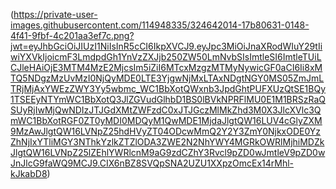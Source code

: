 (https://private-user-images.githubusercontent.com/114948335/324642014-17b80631-0148-4f41-9fbf-4c201aa3ef7c.png?jwt=eyJhbGciOiJIUzI1NiIsInR5cCI6IkpXVCJ9.eyJpc3MiOiJnaXRodWIuY29tIiwiYXVkIjoicmF3LmdpdGh1YnVzZXJjb250ZW50LmNvbSIsImtleSI6ImtleTUiLCJleHAiOjE3MTM4MzE2MjcsIm5iZiI6MTcxMzgzMTMyNywicGF0aCI6Ii8xMTQ5NDgzMzUvMzI0NjQyMDE0LTE3YjgwNjMxLTAxNDgtNGY0MS05ZmJmLTRjMjAxYWEzZWY3Yy5wbmc_WC1BbXotQWxnb3JpdGhtPUFXUzQtSE1BQy1TSEEyNTYmWC1BbXotQ3JlZGVudGlhbD1BS0lBVkNPRFlMU0E1M1BRSzRaQSUyRjIwMjQwNDIzJTJGdXMtZWFzdC0xJTJGczMlMkZhd3M0X3JlcXVlc3QmWC1BbXotRGF0ZT0yMDI0MDQyM1QwMDE1MjdaJlgtQW16LUV4cGlyZXM9MzAwJlgtQW16LVNpZ25hdHVyZT04ODcwMmQ2Y2Y3ZmY0NjkxODE0YzZhNjIxYTliMGY3NThkYzlkZTZlODA3ZWE2N2NhYWY4MGRkOWRlMjhiMDZkJlgtQW16LVNpZ25lZEhlYWRlcnM9aG9zdCZhY3Rvcl9pZD0wJmtleV9pZD0wJnJlcG9faWQ9MCJ9.CIX6nBZ8SVQpSNA2UZU1XXpzOmcEx14rMhl-kJkabD8)
